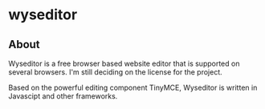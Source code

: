 # wyseditor

## About
Wyseditor is a free browser based website editor that is supported on several browsers. I'm still deciding on the license for the project.

Based on the powerful editing component TinyMCE, Wyseditor is written in Javascipt and other frameworks.

